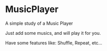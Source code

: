# MusicPlayer
A simple study of a Music Player

Just add some musics, and will play it for you.

Have some features like: Shuffle, Repeat, etc...
